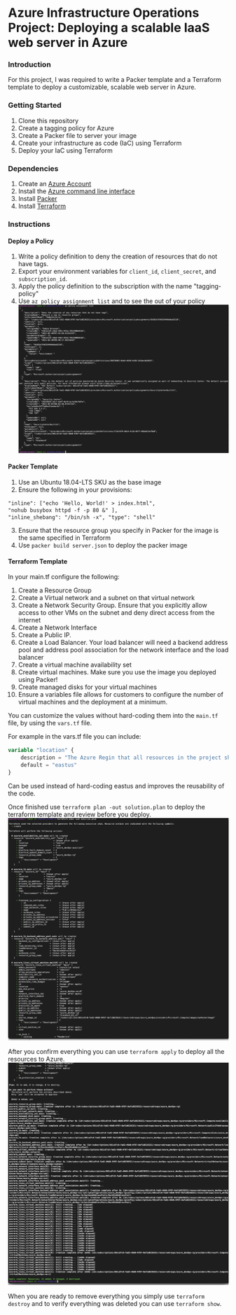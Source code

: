 # Azure Infrastructure Operations Project: Deploying a scalable IaaS web server in Azure

### Introduction
For this project, I was required to write a Packer template and a Terraform template to deploy a customizable, scalable web server in Azure.

### Getting Started
1. Clone this repository
2. Create a tagging policy for Azure 
3. Create a Packer file to server your image
4. Create your infrastructure as code (IaC) using Terraform
5. Deploy your IaC using Terraform 

### Dependencies
1. Create an [Azure Account](https://portal.azure.com) 
2. Install the [Azure command line interface](https://docs.microsoft.com/en-us/cli/azure/install-azure-cli?view=azure-cli-latest)
3. Install [Packer](https://www.packer.io/downloads)
4. Install [Terraform](https://www.terraform.io/downloads.html)

### Instructions

#### Deploy a Policy 

1. Write a policy definition to deny the creation of resources that do not have tags. 
2. Export your environment variables for `client_id`, `client_secret`, and `subscription_id`. 
3. Apply the policy definition to the subscription with the name "tagging-policy" 
4. Use `az policy assignment list` and to see the out of your policy
![Policy](screenshots/az_policy_assignment.png)

#### Packer Template 

1. Use an Ubuntu 18.04-LTS SKU as the base image
2. Ensure the following in your provisions:

```
"inline": ["echo 'Hello, World!' > index.html",
"nohub busybox httpd -f -p 80 &" ],
"inline_shebang": "/bin/sh -x", "type": "shell"
```
3. Ensure that the resource group you specify in Packer for the image is the same specified in Terraform 
4. Use  `packer build server.json` to deploy the packer image 

#### Terraform Template

In your main.tf configure the following: 

1. Create a Resource Group 
2. Create a Virtual network and a subnet on that virtual network 
3. Create a Network Security Group. Ensure that you explicitly allow access to other VMs on the subnet and deny direct access from the internet
4. Create a Network Interface 
5. Create a Public IP.
6. Create a Load Balancer. Your load balancer will need a backend address pool and address pool association for the network interface and the load balancer 
7. Create a virtual machine availability set 
8. Create virtual machines. Make sure you use the image you deployed using Packer! 
9. Create managed disks for your virtual machines 
10. Ensure a variables file allows for customers to configure the number of virtual machines and the deployment at a minimum. 

You can customize the values without hard-coding them into the `main.tf` file, by using the `vars.tf` file. 

For example in the vars.tf file you can include:

```terraform
variable "location" {
    description = "The Azure Regin that all resources in the project should be created"
    default = "eastus"
}
```
Can be used instead of hard-coding eastus and improves the reusability of the code. 


Once finished use `terraform plan -out solution.plan` to deploy the terraform template and review before you deploy. 
![terraform_plan_out](screenshots/terraform_plan_out.png)

After you confirm everything you can use `terraform apply` to deploy all the resources to Azure. 
![Terraform Apply](screenshots/terraform_apply.png)

When you are ready to remove everything you simply use `terraform destroy` and to verify everything was deleted you can use `terraform show`. 


